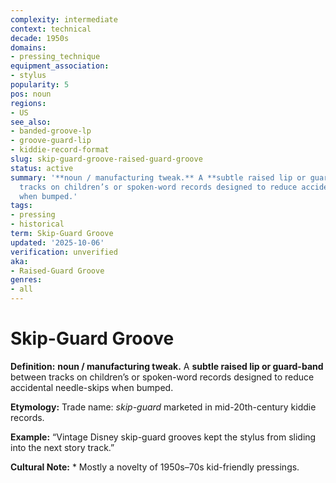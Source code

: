 ```yaml
---
complexity: intermediate
context: technical
decade: 1950s
domains:
- pressing_technique
equipment_association:
- stylus
popularity: 5
pos: noun
regions:
- US
see_also:
- banded-groove-lp
- groove-guard-lip
- kiddie-record-format
slug: skip-guard-groove-raised-guard-groove
status: active
summary: '**noun / manufacturing tweak.** A **subtle raised lip or guard-band** between
  tracks on children’s or spoken-word records designed to reduce accidental needle-skips
  when bumped.'
tags:
- pressing
- historical
term: Skip-Guard Groove
updated: '2025-10-06'
verification: unverified
aka:
- Raised-Guard Groove
genres:
- all
---
```


# Skip-Guard Groove

**Definition:** **noun / manufacturing tweak.** A **subtle raised lip or guard-band** between tracks on children’s or spoken-word records designed to reduce accidental needle-skips when bumped.

**Etymology:** Trade name: *skip-guard* marketed in mid-20th-century kiddie records.

**Example:** “Vintage Disney skip-guard grooves kept the stylus from sliding into the next story track.”

**Cultural Note:** * Mostly a novelty of 1950s–70s kid-friendly pressings.

